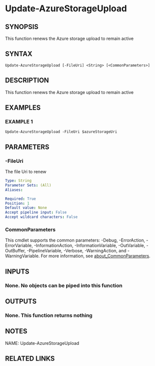 # Update-AzureStorageUpload

## SYNOPSIS
This function renews the Azure storage upload to remain active

## SYNTAX

```
Update-AzureStorageUpload [-FileUri] <String> [<CommonParameters>]
```

## DESCRIPTION
This function renews the Azure storage upload to remain active

## EXAMPLES

### EXAMPLE 1
```
Update-AzureStorageUpload -FileUri $azureStorageUri
```

## PARAMETERS

### -FileUri
The file Uri to renew

```yaml
Type: String
Parameter Sets: (All)
Aliases:

Required: True
Position: 1
Default value: None
Accept pipeline input: False
Accept wildcard characters: False
```

### CommonParameters
This cmdlet supports the common parameters: -Debug, -ErrorAction, -ErrorVariable, -InformationAction, -InformationVariable, -OutVariable, -OutBuffer, -PipelineVariable, -Verbose, -WarningAction, and -WarningVariable. For more information, see [about_CommonParameters](http://go.microsoft.com/fwlink/?LinkID=113216).

## INPUTS

### None. No objects can be piped into this function
## OUTPUTS

### None. This function returns nothing
## NOTES
NAME: Update-AzureStorageUpload

## RELATED LINKS
